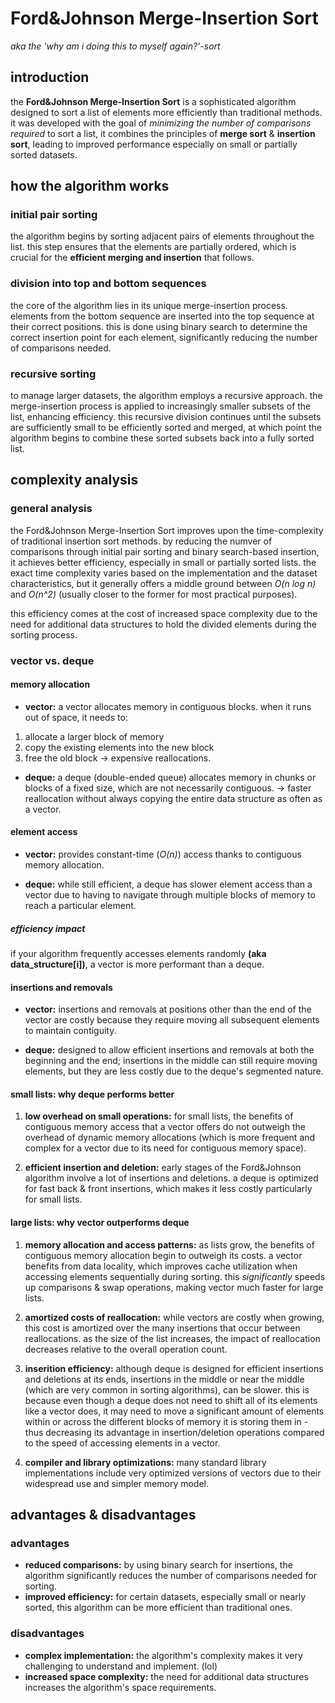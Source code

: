 # Ford&Johnson Merge-Insertion Sort

_aka the 'why am i doing this to myself again?'-sort_

## introduction

the **Ford&Johnson Merge-Insertion Sort** is a sophisticated algorithm designed to sort a list of elements more efficiently than traditional methods.
it was developed with the goal of _minimizing the number of comparisons required_ to sort a list, it combines the principles of **merge sort** & **insertion sort**, leading to 
improved performance especially on small or partially sorted datasets.

## how the algorithm works

### initial pair sorting

the algorithm begins by sorting adjacent pairs of elements throughout the list. this step ensures that the elements are partially ordered, which is crucial for the **efficient merging and insertion** that follows.

### division into top and bottom sequences

the core of the algorithm lies in its unique merge-insertion process. elements from the bottom sequence are inserted into the top sequence at their correct positions.
this is done using binary search to determine the correct insertion point for each element, significantly reducing the number of comparisons needed.

### recursive sorting

to manage larger datasets, the algorithm employs a recursive approach. the merge-insertion process is applied to increasingly smaller subsets of the list, enhancing efficiency. this recursive division continues until the subsets are sufficiently small to be efficiently sorted and merged, at which point the algorithm begins to combine these sorted subsets back into a fully sorted list.

## complexity analysis

### general analysis

the Ford&Johnson Merge-Insertion Sort improves upon the time-complexity of traditional insertion sort methods. by reducing the numver of comparisons through initial pair sorting and binary search-based insertion, it achieves better efficiency, especially in small or partially sorted lists.
the exact time complexity varies based on the implementation and the dataset characteristics, but it generally offers a middle ground between _O(n log n)_ and _O(n^2)_ (usually closer to the former for most practical purposes).

this efficiency comes at the cost of increased space complexity due to the need for additional data structures to hold the divided elements during the sorting process.

### vector vs. deque

#### memory allocation

*   **vector:** a vector allocates memory in contiguous blocks. when it runs out of space, it needs to:
1.  allocate a larger block of memory
2.  copy the existing elements into the new block
3.  free the old block
->  expensive reallocations.

*   **deque:** a deque (double-ended queue) allocates memory in chunks or blocks of a fixed size, which are not necessarily contiguous.
-> faster reallocation without always copying the entire data structure as often as a vector.
#### element access

*   **vector:** provides constant-time (_O(n)_) access thanks to contiguous memory allocation.

*   **deque:** while still efficient, a deque has slower element access than a vector due to having to navigate through multiple blocks of memory to reach a particular element.

##### efficiency impact

if your algorithm frequently accesses elements randomly **(aka data_structure[i])**, a vector is more performant than a deque.

#### insertions and removals

*   **vector:** insertions and removals at positions other than the end of the vector are costly because they require moving all subsequent elements to maintain contiguity.

*   **deque:** designed to allow efficient insertions and removals at both the beginning and the end; insertions in the middle can still require moving elements, but they are less costly due to the deque's segmented nature.

#### small lists: why deque performs better

1.  **low overhead on small operations:** for small lists, the benefits of contiguous memory access that a vector offers do not outweigh the overhead of dynamic memory allocations (which is more frequent and complex for a vector due to its need for contiguous memory space).

2.  **efficient insertion and deletion:** early stages of the Ford&Johnson algorithm involve a lot of insertions and deletions. a deque is optimized for fast back & front insertions, which makes it less costly particularly for small lists.

#### large lists: why vector outperforms deque

1.  **memory allocation and access patterns:**  as lists grow, the benefits of contiguous memory allocation begin to outweigh its costs. a vector benefits from data locality, which improves cache utilization when accessing elements sequentially during sorting. this _significantly_ speeds up comparisons & swap operations, making vector much faster for large lists.

2.  **amortized costs of reallocation:** while vectors are costly when growing, this cost is amortized over the many insertions that occur between reallocations. as the size of the list increases, the impact of reallocation decreases relative to the overall operation count.

3.  **inserition efficiency:** although deque is designed for efficient insertions and deletions at its ends, insertions in the middle or near the middle (which are very common in sorting algorithms), can be slower. this is because even though a deque does not need to shift all of its elements like a vector does, it may need to move a significant amount of elements within or across the different blocks of memory it is storing them in - thus decreasing its advantage in insertion/deletion operations compared to the speed of accessing elements in a vector.

4.  **compiler and library optimizations:** many standard library implementations include very optimized versions of vectors due to their widespread use and simpler memory model.


## advantages & disadvantages

### advantages

*   **reduced comparisons:** by using binary search for insertions, the algorithm significantly reduces the number of comparisons needed for sorting.
*   **improved efficiency:** for certain datasets, especially small or nearly sorted, this algorithm can be more efficient than traditional ones.

### disadvantages

*   **complex implementation:** the algorithm's complexity makes it very challenging to understand and implement. (lol)
*   **increased space complexity:** the need for additional data structures increases the algorithm's space requirements.